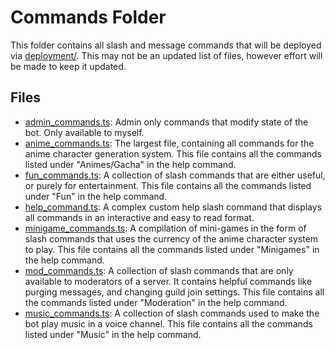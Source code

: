 # Commands Folder

This folder contains all slash and message commands that will be deployed via [deployment/](../deployment). This may not
be an updated list of files, however effort will be made to keep it updated.

## Files

- [admin_commands.ts](admin_commands.ts): Admin only commands that modify state of the bot. Only available to myself.
- [anime_commands.ts](anime_commands.ts): The largest file, containing all commands for the anime character generation
  system. This file contains all the commands listed under "Animes/Gacha" in the help command.
- [fun_commands.ts](fun_commands.ts): A collection of slash commands that are either useful, or purely for
  entertainment. This file contains all the commands listed under "Fun" in the help command.
- [help_command.ts](help_command.ts): A complex custom help slash command that displays all commands in an interactive
  and easy to read format.
- [minigame_commands.ts](minigame_commands.ts): A compilation of mini-games in the form of slash commands that uses the
  currency of the anime character system to play. This file contains all the commands listed under "Minigames" in the
  help command.
- [mod_commands.ts](mod_commands.ts): A collection of slash commands that are only available to moderators of a server.
  It contains helpful commands like purging messages, and changing guild join settings. This file contains all the
  commands listed under "Moderation" in the help command.
- [music_commands.ts](music_commands.ts): A collection of slash commands used to make the bot play music in a voice
  channel. This file contains all the commands listed under "Music" in the help command.
